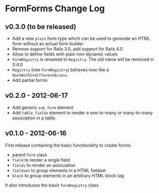 # FormForms Change Log

## v0.3.0 (to be released)

* Add a new `plain` form type which can be used to generate an HTML form
  without an actual form builder
* Remove support for Rails 3.0, add support for Rails 4.0
* Allow to define fields with plain non-dynamic values
* `FormRegistry` is renamed to `Registry`. The old name will be removed in 0.4.0
* `Registry` (née `FormRegistry`) behaves now like a `HashWithIndifferentAccess`.
* Add partial forms

## v0.2.0 - 2012-06-17

* Add generic `sub_form` element
* Add `table_fields` element to render a one-to-many or many-to-many
  association in a table.

## v0.1.0 - 2012-06-16

First release containing the basic functionality to create forms:

* parent `Form` class
* `field` to render a single field
* `fields` to render an association
* `fieldset` to group elements in a HTML fieldset
* `block` to group elements in an arbitrary HTML block tag

It also introduces the basic `FormRegistry` class
